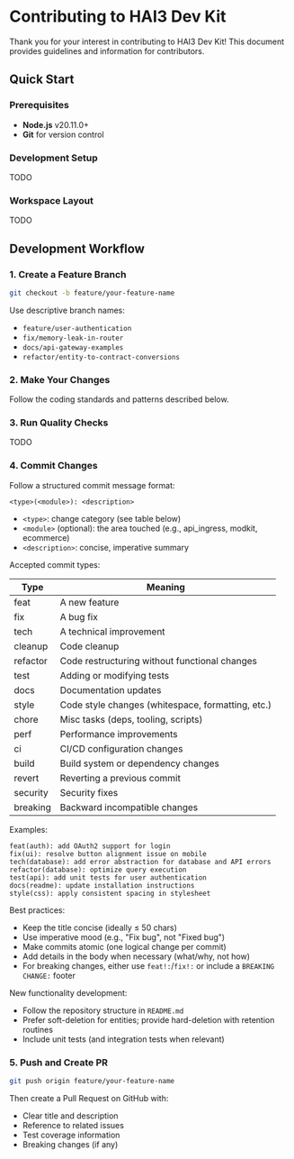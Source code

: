 # Contributing to HAI3 Dev Kit

Thank you for your interest in contributing to HAI3 Dev Kit! This document provides guidelines and information for contributors.

## Quick Start

### Prerequisites

- **Node.js** v20.11.0+
- **Git** for version control

### Development Setup

TODO

### Workspace Layout

TODO

## Development Workflow

### 1. Create a Feature Branch

```bash
git checkout -b feature/your-feature-name
```

Use descriptive branch names:
- `feature/user-authentication`
- `fix/memory-leak-in-router`
- `docs/api-gateway-examples`
- `refactor/entity-to-contract-conversions`

### 2. Make Your Changes

Follow the coding standards and patterns described below.

### 3. Run Quality Checks

TODO

### 4. Commit Changes

Follow a structured commit message format:

```text
<type>(<module>): <description>
```

- `<type>`: change category (see table below)
- `<module>` (optional): the area touched (e.g., api_ingress, modkit, ecommerce)
- `<description>`: concise, imperative summary

Accepted commit types:

| Type       | Meaning                                                     |
|------------|-------------------------------------------------------------|
| feat       | A new feature                                               |
| fix        | A bug fix                                                   |
| tech       | A technical improvement                                     |
| cleanup    | Code cleanup                                                |
| refactor   | Code restructuring without functional changes               |
| test       | Adding or modifying tests                                   |
| docs       | Documentation updates                                       |
| style      | Code style changes (whitespace, formatting, etc.)           |
| chore      | Misc tasks (deps, tooling, scripts)                         |
| perf       | Performance improvements                                    |
| ci         | CI/CD configuration changes                                 |
| build      | Build system or dependency changes                          |
| revert     | Reverting a previous commit                                 |
| security   | Security fixes                                              |
| breaking   | Backward incompatible changes                               |

Examples:

```text
feat(auth): add OAuth2 support for login
fix(ui): resolve button alignment issue on mobile
tech(database): add error abstraction for database and API errors
refactor(database): optimize query execution
test(api): add unit tests for user authentication
docs(readme): update installation instructions
style(css): apply consistent spacing in stylesheet
```

Best practices:

- Keep the title concise (ideally ≤ 50 chars)
- Use imperative mood (e.g., "Fix bug", not "Fixed bug")
- Make commits atomic (one logical change per commit)
- Add details in the body when necessary (what/why, not how)
- For breaking changes, either use `feat!:`/`fix!:` or include a `BREAKING CHANGE:` footer

New functionality development:

- Follow the repository structure in `README.md`
- Prefer soft-deletion for entities; provide hard-deletion with retention routines
- Include unit tests (and integration tests when relevant)

### 5. Push and Create PR

```bash
git push origin feature/your-feature-name
```

Then create a Pull Request on GitHub with:
- Clear title and description
- Reference to related issues
- Test coverage information
- Breaking changes (if any)
